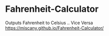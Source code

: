 # Fahrenheit-Calculator
Outputs Fahrenheit to Celsius .. Vice Versa
https://miscany.github.io/Fahrenheit-Calculator/
